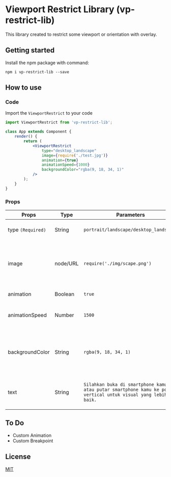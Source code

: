 # Viewport Restrict Library (vp-restrict-lib)
This library created to restrict some viewport or orientation with overlay.

## Getting started
Install the npm package with command:
```
npm i vp-restrict-lib --save
```

## How to use

### Code
Import the `ViewportRestrict` to your code
```jsx
import ViewportRestrict from 'vp-restrict-lib';

class App extends Component {
    render() {
        return (
            <ViewportRestrict 
                type="desktop_landscape" 
                image={require('./test.jpg')}
                animation={true}
                animationSpeed={1000}
                backgroundColor="rgba(9, 18, 34, 1)"
            />
        );
    }
}
```

### Props
| Props             | Type      | Parameters                             | Definition                              |
|-------------------|-----------|----------------------------------------|-----------------------------------------|
| type `(Required)` | String    | `portrait/landscape/desktop_landscape` | Viewport or orientation to restrict      |
| image             | node/URL  | `require('./img/scape.png')`           | Image to show on overlay. This could be node directory or image url.     |
| animation         | Boolean   | `true`                                 | Toggle Animation     |
| animationSpeed    | Number    | `1500`                                 | Change Rotating Animation Speed     |
| backgroundColor   | String    | `rgba(9, 18, 34, 1)`                   | Change Background Color. Could be RGBA code or Hex Code  |
| text              | String    | `Silahkan buka di smartphone kamu atau putar smartphone kamu ke posisi vertical untuk visual yang lebih baik.`    | Text to display when overlay is showing |

## To Do
- Custom Animation
- Custom Breakpoint

## License
[MIT](https://github.com/braposo/react-text-loop/blob/master/LICENSE)